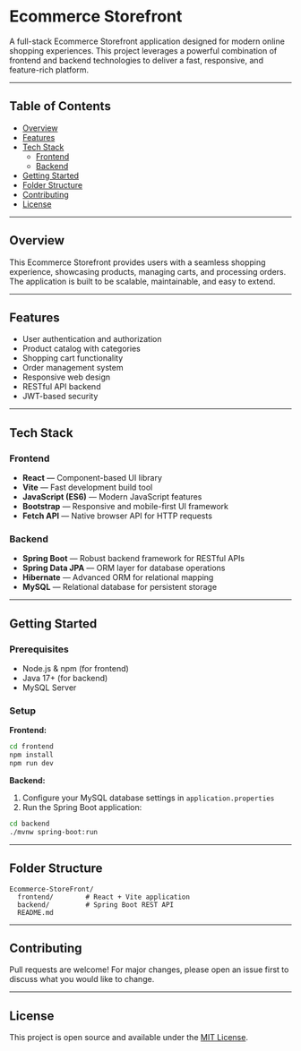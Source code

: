 # Ecommerce Storefront

A full-stack Ecommerce Storefront application designed for modern online shopping experiences. This project leverages a powerful combination of frontend and backend technologies to deliver a fast, responsive, and feature-rich platform.

---

## Table of Contents

- [Overview](#overview)
- [Features](#features)
- [Tech Stack](#tech-stack)
  - [Frontend](#frontend)
  - [Backend](#backend)
- [Getting Started](#getting-started)
- [Folder Structure](#folder-structure)
- [Contributing](#contributing)
- [License](#license)

---

## Overview

This Ecommerce Storefront provides users with a seamless shopping experience, showcasing products, managing carts, and processing orders. The application is built to be scalable, maintainable, and easy to extend.

---

## Features

- User authentication and authorization
- Product catalog with categories
- Shopping cart functionality
- Order management system
- Responsive web design
- RESTful API backend
- JWT-based security

---

## Tech Stack

### Frontend

- **React** — Component-based UI library
- **Vite** — Fast development build tool
- **JavaScript (ES6)** — Modern JavaScript features
- **Bootstrap** — Responsive and mobile-first UI framework
- **Fetch API** — Native browser API for HTTP requests

### Backend

- **Spring Boot** — Robust backend framework for RESTful APIs
- **Spring Data JPA** — ORM layer for database operations
- **Hibernate** — Advanced ORM for relational mapping
- **MySQL** — Relational database for persistent storage

---

## Getting Started

### Prerequisites

- Node.js & npm (for frontend)
- Java 17+ (for backend)
- MySQL Server

### Setup

**Frontend:**

```bash
cd frontend
npm install
npm run dev
```

**Backend:**

1. Configure your MySQL database settings in `application.properties`
2. Run the Spring Boot application:

```bash
cd backend
./mvnw spring-boot:run
```

---

## Folder Structure

```
Ecommerce-StoreFront/
  frontend/        # React + Vite application
  backend/         # Spring Boot REST API
  README.md
```

---

## Contributing

Pull requests are welcome! For major changes, please open an issue first to discuss what you would like to change.

---

## License

This project is open source and available under the [MIT License](LICENSE).
